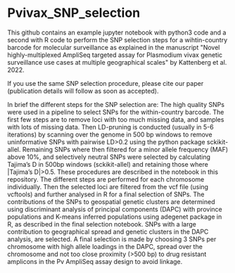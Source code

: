 # Pvivax_SNP_selection

This github contains an example jupyter notebook with python3 code and a second with R code to perform the SNP selection steps for a wihtin-country barcode for molecular surveillance as explained in the manuscript "Novel highly-multiplexed AmpliSeq targeted assay for Plasmodium vivax genetic surveillance use cases at multiple geographical scales" by Kattenberg et al. 2022. 

If you use the same SNP selection procedure, please cite our paper (publication details will follow as soon as accepted). 

In brief the different steps for the SNP selection are: 
The high quality SNPs were used in a pipeline to select SNPs for the within-country barcode. The first few steps are to remove loci with too much missing data, and samples with lots of missing data. Then LD-pruning is conducted (usually in 5-6 iterations) by scanning over the genome in 500 bp windows to remove uninformative SNPs with pairwise LD>0.2 using the python package sckikit-allel. Remaining SNPs where then filtered for a minor allele frequency (MAF) above 10%, and selectively neutral SNPs were selected by calculating Tajima’s D in 500bp windows (sckikit-allel) and retaining those where |Tajima’s D|>0.5. These procedures are described in the notebook in this repository. The different steps are performed for each chromosome individually. Then the selected loci are filtered from the vcf file (using vcftools) and further analysed in R for a final selection of SNPs. The contributions of the SNPs to geospatial genetic clusters are determined using discriminant analysis of principal components (DAPC) with province populations and K-means inferred populations using adegenet package in R, as described in the final selection notebook. SNPs with a large contribution to geographical spread and genetic clusters in the DAPC analysis, are selected. A final selection is made by choosing 3 SNPs per chromosome with high allele loadings in the DAPC, spread over the chromosome and not too close proximity (>500 bp) to drug resistant amplicons in the Pv AmpliSeq assay design to avoid linkage. 
